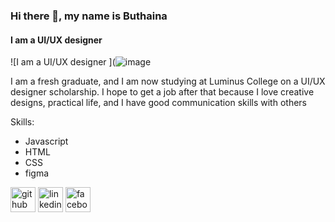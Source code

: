 
### Hi there 👋, my name is Buthaina 
#### I am a UI/UX  designer 
![I am a UI/UX  designer ](![image](![image](https://user-images.githubusercontent.com/113937040/235497779-bc8ab10f-bc23-43a2-b5f6-dcd571e7063c.png))

I am a fresh graduate, and I am now studying at Luminus College on a UI/UX designer scholarship. I hope to get a job after that because I love creative designs, practical life, and I have good communication skills with others

Skills: 
* Javascript 
* HTML 
* CSS
* figma 


[<img src='https://cdn.jsdelivr.net/npm/simple-icons@3.0.1/icons/github.svg' alt='github' height='40'>](https://github.com/https://github.com/ButhainaAbuJado)  [<img src='https://cdn.jsdelivr.net/npm/simple-icons@3.0.1/icons/linkedin.svg' alt='linkedin' height='40'>](https://www.linkedin.com/in/https://www.linkedin.com/in/buthaina-abu-jado-7b058a261/)  [<img src='https://cdn.jsdelivr.net/npm/simple-icons@3.0.1/icons/facebook.svg' alt='facebook' height='40'>](https://www.facebook.com/https://www.facebook.com/buthaina.sufian?mibextid=ZbWKwL)  






